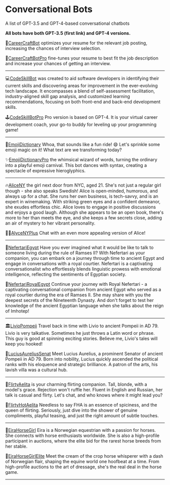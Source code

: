 
# Conversational Bots
A list of GPT-3.5  and GPT-4-based conversational chatbots

 **All bots have both GPT-3.5 (first link) and GPT-4 versions.**

📮[CareerCraftBot](https://poe.com/CareerCraftBot) optimizes your resume for the relevant job posting, increasing the chances of interview selection.

📜[CareerCraftBotPro](https://poe.com/CareerCraftBotPro) fine-tunes your resume to best fit the job description and increase your chances of getting an interview. 

---

💻[CodeSkillBot](https://poe.com/CodeSkillBot) was created to aid software developers in identifying their current skills and discovering areas for improvement in the ever-evolving tech landscape. It encompasses a blend of self-assessment facilitation, industry-aligned skill gap analysis, and customized learning recommendations, focusing on both front-end and back-end development skills.

🕹️[CodeSkillBotPro](https://poe.com/CodeSkillBotPro) Pro version is based on GPT-4. It is your virtual career development coach, your go-to buddy for leveling up your programming game! 

---

🎉[EmojiDictionary](https://poe.com/EmojiDictionary) Whoa, that sounds like a fun ride! 😄 Let's sprinkle some emoji magic on it!  What text are we transforming today?

✨[EmojiDictionaryPro](https://poe.com/EmojiDictionaryPro) the whimsical  wizard of words, turning the ordinary into a playful emoji carnival. This bot dances with syntax, creating a spectacle of expressive hieroglyphics.

---
🔥[AliceNY](https://poe.com/AliceNY) the girl next door from NYC, aged 21. She's not just a regular girl though - she also speaks Swedish! Alice is open-minded, humorous, and always up for a chat. She runs her own business, is tech-savvy, and is an expert in winemaking. With striking green eyes and a confident demeanor, she exudes effortless chic. Alice loves to engage in positive discussions and enjoys a good laugh. Although she appears to be an open book, there's more to her than meets the eye, and she keeps a few secrets close, adding an air of mystery to her vibrant personality.

💃🏽[AlyceNYPlus](https://poe.com/AlyceNYPlus) Chat with an even more appealing version of Alice!

---
🐪[NefertariEgypt](https://poe.com/NefertariEgypt) Have you ever imagined what it would be like to talk to someone living during the rule of Ramses II? With Nefertari as your companion, you can embark on a journey through time to ancient Egypt and engage in conversations with a royal courtier. Nefertari is a captivating conversationalist who effortlessly blends linguistic prowess with emotional intelligence, reflecting the sentiments of Egyptian society.

🏺[NefertariRoyalEgypt](https://poe.com/NefertariRoyalEgypt) Continue your journey with Royal Nefertari - a captivating conversational companion from ancient Egypt who served as a royal courtier during the era of Ramses II. She may share with you the deepest secrets of the Nineteenth Dynasty. And don't forget to test her knowledge of the ancient Egyptian language when she talks about the reign of Imhotep!

---
🏛️[LivioPompeii](https://poe.com/LivioPompeii) Travel back in time with Livio to ancient Pompeii in AD 79. Livio is very talkative. Sometimes he just throws a Latin word or phrase. This guy is good at spinning exciting stories. Believe me, Livio's tales will keep you hooked! 

👑[LuciusAureliusSenat](https://poe.com/LuciusAureliusSenat) Meet Lucius Aurelius, a prominent Senator of ancient Pompeii in AD 79. Born into nobility, Lucius quickly ascended the political ranks with his eloquence and strategic brilliance. A patron of the arts, his lavish villa was a cultural hub.

---
💋[FlirtyAelita](https://poe.com/FlirtyAelita) is your charming flirting companion. Tall, blonde, with a model's grace. Rejection won't ruffle her. Fluent in English and Russian, her talk is casual and flirty. Let's chat, and who knows where it might lead you? 

💄[FlirtyHotAelita](https://poe.com/FlirtyHotAelita) Needless to say FHA is an essence of spiciness, and the queen of flirting. Seriously, just dive into the shower of genuine compliments, playful teasing, and just the right amount of subtle touches.

---
🐎[EiraHorseGirl](https://poe.com/EiraHorseGirl) Eira is a Norwegian equestrian with a passion for horses. She connects with horse enthusiasts worldwide. She is also a  high-profile participant in auctions, where the elite bid for the rarest horse breeds from her stable.

🎠[EiraHorseGirlElite](https://poe.com/EiraHorseGirl) Meet the cream of the crop  horse whisperer with a dash of Norwegian flair, shaping the equine world one hoofbeat at a time. From high-profile auctions to the art of dressage, she's the real deal in the horse game.

---
